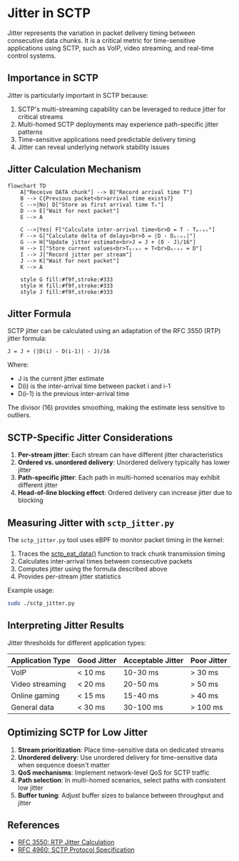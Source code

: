 # Jitter in SCTP

Jitter represents the variation in packet delivery timing between consecutive data chunks. It is a critical metric for time-sensitive applications using SCTP, such as VoIP, video streaming, and real-time control systems.

## Importance in SCTP

Jitter is particularly important in SCTP because:

1. SCTP's multi-streaming capability can be leveraged to reduce jitter for critical streams
2. Multi-homed SCTP deployments may experience path-specific jitter patterns
3. Time-sensitive applications need predictable delivery timing
4. Jitter can reveal underlying network stability issues

## Jitter Calculation Mechanism

```mermaid
flowchart TD
    A["Receive DATA chunk"] --> B["Record arrival time T"]
    B --> C{Previous packet<br>arrival time exists?}
    C -->|No| D["Store as first arrival time T₁"]
    D --> E["Wait for next packet"]
    E --> A
    
    C -->|Yes| F["Calculate inter-arrival time<br>D = T - Tₚᵣₑᵥ"]
    F --> G["Calculate delta of delays<br>δ = |D - Dₚᵣₑᵥ|"]
    G --> H["Update jitter estimate<br>J = J + (δ - J)/16"]
    H --> I["Store current values<br>Tₚᵣₑᵥ = T<br>Dₚᵣₑᵥ = D"]
    I --> J["Record jitter per stream"]
    J --> K["Wait for next packet"]
    K --> A
    
    style G fill:#f9f,stroke:#333
    style H fill:#f9f,stroke:#333
    style J fill:#f9f,stroke:#333
```

## Jitter Formula

SCTP jitter can be calculated using an adaptation of the RFC 3550 (RTP) jitter formula:

```
J = J + (|D(i) - D(i-1)| - J)/16
```

Where:
- J is the current jitter estimate
- D(i) is the inter-arrival time between packet i and i-1
- D(i-1) is the previous inter-arrival time

The divisor (16) provides smoothing, making the estimate less sensitive to outliers.

## SCTP-Specific Jitter Considerations

1. **Per-stream jitter**: Each stream can have different jitter characteristics
2. **Ordered vs. unordered delivery**: Unordered delivery typically has lower jitter
3. **Path-specific jitter**: Each path in multi-homed scenarios may exhibit different jitter
4. **Head-of-line blocking effect**: Ordered delivery can increase jitter due to blocking

## Measuring Jitter with `sctp_jitter.py`

The `sctp_jitter.py` tool uses eBPF to monitor packet timing in the kernel:

1. Traces the [sctp_eat_data()](https://elixir.bootlin.com/linux/v6.16/source/net/sctp/sm_statefuns.c#L6486) function to track chunk transmission timing
2. Calculates inter-arrival times between consecutive packets
3. Computes jitter using the formula described above
4. Provides per-stream jitter statistics

Example usage:
```bash
sudo ./sctp_jitter.py
```

## Interpreting Jitter Results

Jitter thresholds for different application types:

| Application Type | Good Jitter | Acceptable Jitter | Poor Jitter |
|------------------|-------------|-------------------|-------------|
| VoIP | < 10 ms | 10-30 ms | > 30 ms |
| Video streaming | < 20 ms | 20-50 ms | > 50 ms |
| Online gaming | < 15 ms | 15-40 ms | > 40 ms |
| General data | < 30 ms | 30-100 ms | > 100 ms |

## Optimizing SCTP for Low Jitter

1. **Stream prioritization**: Place time-sensitive data on dedicated streams
2. **Unordered delivery**: Use unordered delivery for time-sensitive data when sequence doesn't matter
3. **QoS mechanisms**: Implement network-level QoS for SCTP traffic
4. **Path selection**: In multi-homed scenarios, select paths with consistent low jitter
5. **Buffer tuning**: Adjust buffer sizes to balance between throughput and jitter

## References

- [RFC 3550: RTP Jitter Calculation](https://tools.ietf.org/html/rfc3550#section-6.4.1)
- [RFC 4960: SCTP Protocol Specification](https://tools.ietf.org/html/rfc4960)